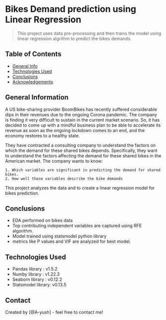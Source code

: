 # Bikes Demand prediction using Linear Regression
> This project uses data pre-processing and then trains the model using linear regression algrithm to predict the bikes demands.

## Table of Contents
* [General Info](#general-information)
* [Technologies Used](#technologies-used)
* [Conclusions](#conclusions)
* [Acknowledgements](#acknowledgements)

## General Information

A US bike-sharing provider BoomBikes has recently suffered considerable dips in their revenues due to the ongoing Corona pandemic. The company is finding it very difficult to sustain in the current market scenario. So, it has decided to come up with a mindful business plan to be able to accelerate its revenue as soon as the ongoing lockdown comes to an end, and the economy restores to a healthy state. 

They have contracted a consulting company to understand the factors on which the demand for these shared bikes depends. Specifically, they want to understand the factors affecting the demand for these shared bikes in the American market. The company wants to know:

    1. Which variables are significant in predicting the demand for shared bikes.
    2. How well those variables describe the bike demands

This project analyzes the data and to create a linear regression model for bikes prediction.

## Conclusions
- EDA performed on bikes data
- Top contributing independent variables are captured using RFE algorithm.
- Model trained using statsmodel python library
- metrics like P values and VIF are analyzed for best model.

## Technologies Used
- Pandas library : v1.5.2
- Numby library : v1.22.3
- Seaborn library : v0.12.2
- Statsmodel library: v0.13.5

## Contact
Created by [@A-yush] - feel free to contact me!
